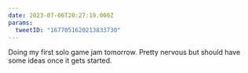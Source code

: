 ```yaml
---
date: 2023-07-06T20:27:19.000Z
params:
  tweetID: "1677051620213833730"
---
```


Doing my first solo game jam tomorrow. Pretty nervous but should have some
ideas once it gets started.
